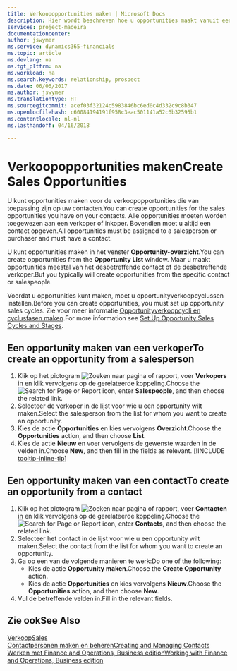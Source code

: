 ```yaml
---
title: Verkoopopportunities maken | Microsoft Docs
description: Hier wordt beschreven hoe u opportunities maakt vanuit een verkoper of contact in Finance and Operations, Business edition.
services: project-madeira
documentationcenter: 
author: jswymer
ms.service: dynamics365-financials
ms.topic: article
ms.devlang: na
ms.tgt_pltfrm: na
ms.workload: na
ms.search.keywords: relationship, prospect
ms.date: 06/06/2017
ms.author: jswymer
ms.translationtype: HT
ms.sourcegitcommit: acef03f32124c5983846bc6ed0c4d332c9c8b347
ms.openlocfilehash: c60084194191f958c3eac501141a52c6b32595b1
ms.contentlocale: nl-nl
ms.lasthandoff: 04/16/2018

---
```

# <a name="create-sales-opportunities"></a><span data-ttu-id="252ae-103">Verkoopopportunities maken</span><span class="sxs-lookup"><span data-stu-id="252ae-103">Create Sales Opportunities</span></span>
<span data-ttu-id="252ae-104">U kunt opportunities maken voor de verkoopopportunities die van toepassing zijn op uw contacten.</span><span class="sxs-lookup"><span data-stu-id="252ae-104">You can create opportunities for the sales opportunities you have on your contacts.</span></span> <span data-ttu-id="252ae-105">Alle opportunities moeten worden toegewezen aan een verkoper of inkoper. Bovendien moet u altijd een contact opgeven.</span><span class="sxs-lookup"><span data-stu-id="252ae-105">All opportunities must be assigned to a salesperson or purchaser and must have a contact.</span></span>

<span data-ttu-id="252ae-106">U kunt opportunities maken in het venster **Opportunity-overzicht**.</span><span class="sxs-lookup"><span data-stu-id="252ae-106">You can create opportunities from the **Opportunity List** window.</span></span> <span data-ttu-id="252ae-107">Maar u maakt opportunities meestal van het desbetreffende contact of de desbetreffende verkoper.</span><span class="sxs-lookup"><span data-stu-id="252ae-107">But you typically will create opportunities from the specific contact or salespeople.</span></span>

<span data-ttu-id="252ae-108">Voordat u opportunities kunt maken, moet u opportunityverkoopcyclussen instellen.</span><span class="sxs-lookup"><span data-stu-id="252ae-108">Before you can create opportunities, you must set up opportunity sales cycles.</span></span> <span data-ttu-id="252ae-109">Zie voor meer informatie [Opportunityverkoopcycli en cyclusfasen maken](marketing-how-setup-opportunity-sales-cycles-stages.md).</span><span class="sxs-lookup"><span data-stu-id="252ae-109">For more information see [Set Up Opportunity Sales Cycles and Stages](marketing-how-setup-opportunity-sales-cycles-stages.md).</span></span>

## <a name="to-create-an-opportunity-from-a-salesperson"></a><span data-ttu-id="252ae-110">Een opportunity maken van een verkoper</span><span class="sxs-lookup"><span data-stu-id="252ae-110">To create an opportunity from a salesperson</span></span>
1. <span data-ttu-id="252ae-111">Klik op het pictogram ![Zoeken naar pagina of rapport](media/ui-search/search_small.png "pictogram Zoeken naar pagina of rapport"), voer **Verkopers** in en klik vervolgens op de gerelateerde koppeling.</span><span class="sxs-lookup"><span data-stu-id="252ae-111">Choose the ![Search for Page or Report](media/ui-search/search_small.png "Search for Page or Report icon") icon, enter **Salespeople**, and then choose the related link.</span></span>
2. <span data-ttu-id="252ae-112">Selecteer de verkoper in de lijst voor wie u een opportunity wilt maken.</span><span class="sxs-lookup"><span data-stu-id="252ae-112">Select the salesperson from the list for whom you want to create an opportunity.</span></span>
3. <span data-ttu-id="252ae-113">Kies de actie **Opportunities** en kies vervolgens **Overzicht**.</span><span class="sxs-lookup"><span data-stu-id="252ae-113">Choose the **Opportunities** action, and then choose **List**.</span></span>
4. <span data-ttu-id="252ae-114">Kies de actie **Nieuw** en voer vervolgens de gewenste waarden in de velden in.</span><span class="sxs-lookup"><span data-stu-id="252ae-114">Choose **New**, and then fill in the fields as relevant.</span></span> [!INCLUDE [tooltip-inline-tip](includes/tooltip-inline-tip_md.md)]  



## <a name="to-create-an-opportunity-from-a-contact"></a><span data-ttu-id="252ae-115">Een opportunity maken van een contact</span><span class="sxs-lookup"><span data-stu-id="252ae-115">To create an opportunity from a contact</span></span>
1. <span data-ttu-id="252ae-116">Klik op het pictogram ![Zoeken naar pagina of rapport](media/ui-search/search_small.png "pictogram Zoeken naar pagina of rapport"), voer **Contacten** in en klik vervolgens op de gerelateerde koppeling.</span><span class="sxs-lookup"><span data-stu-id="252ae-116">Choose the ![Search for Page or Report](media/ui-search/search_small.png "Search for Page or Report icon") icon, enter **Contacts**, and then choose the related link.</span></span>
2. <span data-ttu-id="252ae-117">Selecteer het contact in de lijst voor wie u een opportunity wilt maken.</span><span class="sxs-lookup"><span data-stu-id="252ae-117">Select the contact from the list for whom you want to create an opportunity.</span></span>
3. <span data-ttu-id="252ae-118">Ga op een van de volgende manieren te werk:</span><span class="sxs-lookup"><span data-stu-id="252ae-118">Do one of the following:</span></span>
   * <span data-ttu-id="252ae-119">Kies de actie **Opportunity maken**.</span><span class="sxs-lookup"><span data-stu-id="252ae-119">Choose the **Create Opportunity** action.</span></span>
   * <span data-ttu-id="252ae-120">Kies de actie **Opportunities** en kies vervolgens **Nieuw**.</span><span class="sxs-lookup"><span data-stu-id="252ae-120">Choose the  **Opportunities** action, and then choose **New**.</span></span>
4. <span data-ttu-id="252ae-121">Vul de betreffende velden in.</span><span class="sxs-lookup"><span data-stu-id="252ae-121">Fill in the relevant fields.</span></span>

## <a name="see-also"></a><span data-ttu-id="252ae-122">Zie ook</span><span class="sxs-lookup"><span data-stu-id="252ae-122">See Also</span></span>
[<span data-ttu-id="252ae-123">Verkoop</span><span class="sxs-lookup"><span data-stu-id="252ae-123">Sales</span></span>](sales-manage-sales.md)  
[<span data-ttu-id="252ae-124">Contactpersonen maken en beheren</span><span class="sxs-lookup"><span data-stu-id="252ae-124">Creating and Managing Contacts</span></span>](marketing-contacts.md)  
[<span data-ttu-id="252ae-125">Werken met Finance and Operations, Business edition</span><span class="sxs-lookup"><span data-stu-id="252ae-125">Working with Finance and Operations, Business edition</span></span>](ui-work-product.md)

